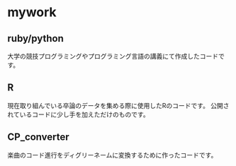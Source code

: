 # mywork

##  ruby/python
大学の競技プログラミングやプログラミング言語の講義にて作成したコードです。


##  R
現在取り組んでいる卒論のデータを集める際に使用したRのコードです。
公開されているコードに少し手を加えただけのものです。

##  CP_converter
楽曲のコード進行をディグリーネームに変換するために作ったコードです。
